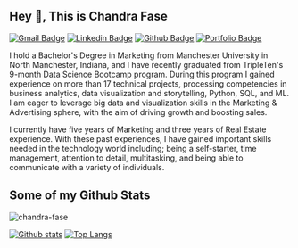 ## Hey 👋, This is Chandra Fase
[![Gmail Badge](https://img.shields.io/badge/-cfasehomes@gmail.com-c14438?style=flat&logo=Gmail&logoColor=white&link=mailto:cfasehomes@gmail.com)](mailto:cfasehomes@gmail.com) 
[![Linkedin Badge](https://img.shields.io/badge/-www.linkedin.com/in/chandrafase-0072b1?style=flat&logo=Linkedin&logoColor=white&link=https://www.linkedin.com/in/www.linkedin.com/in/chandrafase/)](https://www.linkedin.com/in/www.linkedin.com/in/chandrafase/) [![Github Badge](https://img.shields.io/badge/-crfase-grey?style=flat&logo=github&logoColor=white&link=https://github.com/crfase/)](https://www.github.com/crfase/) [![Portfolio Badge](https://img.shields.io/badge/portfolio-web-blue?style=flat&link=https://github.com/crfase/)](https://github.com/crfase/) <p align='left'>I hold a Bachelor's Degree in Marketing from Manchester University in North Manchester, Indiana, and I have recently graduated from TripleTen's 9-month Data Science Bootcamp program. During this program I gained experience on more than 17 technical projects, processing competencies in business analytics, data visualization and storytelling, Python, SQL, and ML. I am eager to leverage big data and visualization skills in the Marketing & Advertising sphere, with the aim of driving growth and boosting sales. 

I currently have five years of Marketing and three years of Real Estate experience. With these past experiences, I have gained important skills needed in the technology world including; being a self-starter, time management, attention to detail, multitasking, and being able to communicate with a variety of individuals.</p>
## Some of my Github Stats
<p align=left> <img src=https://komarev.com/ghpvc/?username=chandra-fase alt=chandra-fase /> </p>

[![Github stats](https://github-readme-stats.vercel.app/api?username=crfase&show_icons=true&include_all_commits=true)](https://github.com/crfase/github-readme-stats)
[![Top Langs](https://github-readme-stats.vercel.app/api/top-langs/?username=crfase&layout=compact)](https://github.com/crfase/github-readme-stats)
